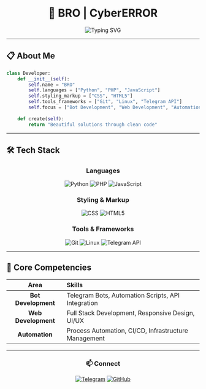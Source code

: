 <div align="center">

# 👋 BRO | CyberERROR

<img src="https://readme-typing-svg.herokuapp.com?font=Fira+Code&size=22&duration=3000&pause=1000&color=1E3A8A&center=true&vCenter=true&width=435&lines=Developer+%7C+Engineer;Building+Digital+Solutions" alt="Typing SVG" />

</div>

---

## 📋 About Me

```python
class Developer:
    def __init__(self):
        self.name = "BRO"
        self.languages = ["Python", "PHP", "JavaScript"]
        self.styling_markup = ["CSS", "HTML5"]
        self.tools_frameworks = ["Git", "Linux", "Telegram API"]
        self.focus = ["Bot Development", "Web Development", "Automation"]
    
    def create(self):
        return "Beautiful solutions through clean code"
```

---

## 🛠️ Tech Stack

<div align="center">

### Languages
![Python](https://img.shields.io/badge/Python-1E3A8A?style=for-the-badge&logo=python&logoColor=white)
![PHP](https://img.shields.io/badge/PHP-%23777BB4.svg?style=for-the-badge&logo=php&logoColor=white)
![JavaScript](https://img.shields.io/badge/JavaScript-%23323330.svg?style=for-the-badge&logo=javascript&logoColor=%23F7DF1E)

### Styling & Markup
![CSS](https://img.shields.io/badge/CSS3-1572B6?style=for-the-badge&logo=css3&logoColor=white)
![HTML5](https://img.shields.io/badge/HTML5-E34F26?style=for-the-badge&logo=html5&logoColor=white)

### Tools & Frameworks
![Git](https://img.shields.io/badge/Git-1E3A8A?style=for-the-badge&logo=git&logoColor=white)
![Linux](https://img.shields.io/badge/Linux-000000?style=for-the-badge&logo=linux&logoColor=white)
![Telegram API](https://img.shields.io/badge/Telegram_API-1E3A8A?style=for-the-badge&logo=telegram&logoColor=white)

</div>

---

## 💼 Core Competencies

<div align="center">

| Area | Skills |
|:---:|:---|
| **Bot Development** | Telegram Bots, Automation Scripts, API Integration |
| **Web Development** | Full Stack Development, Responsive Design, UI/UX |
| **Automation** | Process Automation, CI/CD, Infrastructure Management |

</div>

---

<div align="center">

### 📫 Connect

[![Telegram](https://img.shields.io/badge/Telegram-1E3A8A?style=for-the-badge&logo=telegram&logoColor=white)](https://t.me/brolzt)
[![GitHub](https://img.shields.io/badge/GitHub-181717?style=for-the-badge&logo=github&logoColor=white)](https://github.com/CyberERROR)

</div>
